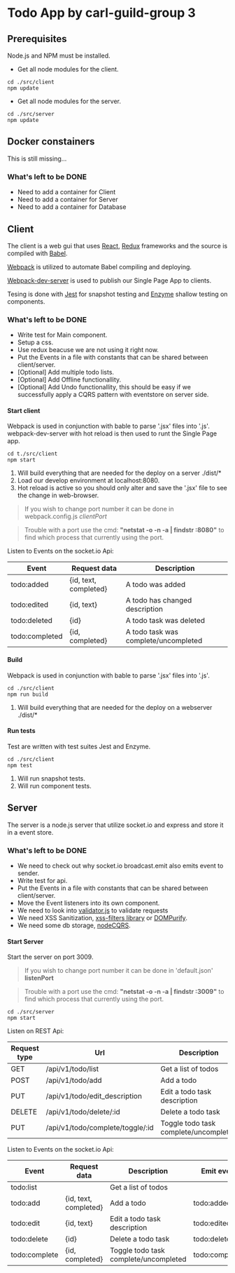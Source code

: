 # Todo App by carl-guild-group 3

## Prerequisites
Node.js and NPM must be installed.

* Get all node modules for the client.
``` CMD/Bash
cd ./src/client
npm update
```

* Get all node modules for the server.
``` CMD/Bash
cd ./src/server
npm update
```
## Docker constainers
This is still missing...

### What's left to be DONE
* Need to add a container for Client
* Need to add a container for Server
* Need to add a container for Database


## Client
The client is a web gui that uses [React](https://facebook.github.io/react/), [Redux](http://redux.js.org/) frameworks and the source is compiled with [Babel](https://babeljs.io/).

[Webpack](https://github.com/webpack/webpack) is utilized to automate Babel compiling and deploying.

[Webpack-dev-server](https://webpack.github.io/docs/webpack-dev-server.html) is used to publish our Single Page App to clients.

Tesing is done with [Jest](https://facebook.github.io/jest/) for snapshot testing and [Enzyme](https://github.com/airbnb/enzyme) shallow testing on components.

### What's left to be DONE
* Write test for Main component.
* Setup a css.
* Use redux beacuse we are not using it right now.
* Put the Events in a file with constants that can be shared between client/server.
* [Optional] Add multiple todo lists.
* [Optional] Add Offline functionallity.
* [Optional] Add Undo functionallity, this should be easy if we successfully apply a CQRS pattern with eventstore on server side.


#### Start client
Webpack is used in conjunction with bable to parse '.jsx' files into '.js'.
webpack-dev-server with hot reload is then used to runt the Single Page app.

``` CMD/Bash
cd t./src/client
npm start
```
1. Will build everything that are needed for the deploy on a server  ./dist/*
2. Load our develop environment at localhost:8080.
3. Hot reload is active so you should only alter and save the '.jsx' file to see the change in web-browser.

> If you wish to change port number it can be done in webpack.config.js *clientPort*

> Trouble with a port use the cmd: **"netstat -o -n -a | findstr :8080"** to find which process that currently using the port.

Listen to Events on the socket.io Api:

| Event                          |Request data           | Description                           |
| ------------------------------ | --------------------- | ------------------------------------- |
|todo:added                      |{id, text, completed}  | A todo was added                      |
|todo:edited                     |{id, text}             | A todo has changed description        |
|todo:deleted                    |{id}                   | A todo task was deleted               |
|todo:completed                  |{id, completed}        | A todo task was complete/uncompleted  |

#### Build
Webpack is used in conjunction with bable to parse '.jsx' files into '.js'.

``` CMD/Bash
cd ./src/client
npm run build
```
1. Will build everything that are needed for the deploy on a webserver  ./dist/*

#### Run tests
Test are written with test suites Jest and Enzyme.
``` CMD/Bash
cd ./src/client
npm test
```
1. Will run snapshot tests.
2. Will run component tests.


## Server
The server is a node.js server that utilize socket.io and express and store it in a event store.

### What's left to be DONE
* We need to check out why socket.io  broadcast.emit  also emits event to sender.
* Write test for api.
* Put the Events in a file with constants that can be shared between client/server.
* Move the Event listeners into its own component.
* We need to look into [validator.js](https://www.npmjs.com/package/validator) to validate requests
* We need XSS Sanitization, [xss-filters library](https://github.com/yahoo/xss-filters) or [DOMPurify](https://github.com/cure53/DOMPurify).
* We need some db storage, [nodeCQRS](https://github.com/jamuhl/nodeCQRS).

#### Start Server
Start the server on port 3009.
> If you wish to change port number it can be done in 'default.json' **listenPort**

> Trouble with a port use the cmd: **"netstat -o -n -a | findstr :3009"** to find which process that currently using the port.

``` CMD/Bash
cd ./src/server
npm start
```

Listen on REST Api:

|Request type| Url                            | Description                           |Emit event      |
| ---------- | ------------------------------ | ------------------------------------- | -------------- |
|GET         |/api/v1/todo/list               | Get a list of todos                   |                |
|POST        |/api/v1/todo/add                | Add a todo                            | todo:added     |
|PUT         |/api/v1/todo/edit_description   | Edit a todo task description          | todo:edited    |
|DELETE      |/api/v1/todo/delete/:id         | Delete a todo task                    | todo:deleted   |
|PUT         |/api/v1/todo/complete/toggle/:id| Toggle todo task complete/uncompleted | todo:completed |


Listen to Events on the socket.io Api:

| Event                          |Request data           | Description                           |Emit event      |
| ------------------------------ | --------------------- | ------------------------------------- | -------------- |
|todo:list                       |                       | Get a list of todos                   |                |
|todo:add                        |{id, text, completed}  | Add a todo                            | todo:added     |
|todo:edit                       |{id, text}             | Edit a todo task description          | todo:edited    |
|todo:delete                     |{id}                   | Delete a todo task                    | todo:deleted   |
|todo:complete                   |{id, completed}        | Toggle todo task complete/uncompleted | todo:completed |


